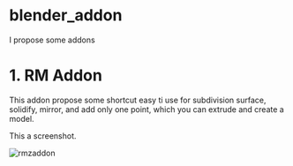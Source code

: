 # blender_addon
I propose some addons

# 1. RM Addon

This addon propose some shortcut easy ti use for subdivision surface, solidify, mirror, and add only one point, which you can extrude and create a model.

This a screenshot.

![rmzaddon](https://github.com/regismeyssonnier/blender_addon/assets/67794100/e7a9620f-8e07-4e0e-b1fd-25163bb52c1d)
